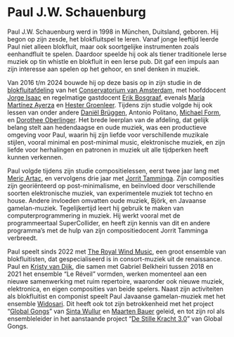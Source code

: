 # Paul J.W. Schauenburg
Paul J.W. Schauenburg werd in 1998 in München, Duitsland, geboren. Hij begon op zijn zesde, het blokfluitspel te leren. Vanaf jonge leeftijd leerde Paul niet alleen blokfluit, maar ook soortgelijke instrumenten zoals eenhandfluit te spelen. Daardoor speelde hij ook als tiener traditionele Ierse muziek op tin whistle en blokfluit in een Ierse pub. Dit gaf een impuls aan zijn interesse aan spelen op het gehoor, en snel denken in muziek.

Van 2016 t/m 2024 bouwde hij op deze basis op in zijn studie in de [blokfluitafdeling](https://www.blokamsterdam.info) van het [Conservatorium van Amsterdam](https://www.conservatoriumvanamsterdam.nl), met hoofddocent [Jorge Isaac](https://www.visisonor.net) en regelmatige gastdocent [Erik Bosgraaf](https://www.erikbosgraaf.com), evenals [María Martínez Ayerza](https://www.mariayerza.com) en [Hester Groenleer](https://www.herstergroenleer.com). Tijdens zijn studie volgde hij ook lessen van onder andere [Daniël Brüggen](https://www.musicframefilms.nl), Antonio Politano, [Michael Form](https://www.michaelform.com/index-en.php), en [Dorothee Oberlinger](https://www.dorotheeoberlinger.de). Het brede leerplan van de afdeling, dat gelijk belang stelt aan hedendaagse en oude muziek, was een productieve omgeving voor Paul, waarin hij zijn liefde voor verschillende muzikale stijlen, vooral minimal en post-minimal music, elektronische muziek, en zijn liefde voor herhalingen en patronen in muziek uit alle tijdperken heeft kunnen verkennen.

Paul volgde tijdens zijn studie compositielessen, eerst twee jaar lang met [Meriç Artaç](https://www.mericartac.com), en vervolgens drie jaar met [Jorrit Tamminga](https://www.jorrittamminga.nl). Zijn composities zijn georiënteerd op post-minimalisme, en beïnvloed door verschillende soorten elektronische muziek, van experimentele muziek tot techno en house. Andere invloeden omvatten oude muziek, Björk, en Javaanse gamelan-muziek. Tegelijkertijd leert hij gebruik te maken van computerprogrammering in muziek. Hij werkt vooral met de programmeertaal SuperCollider, en heeft zijn kennis van dit en andere programma’s met de hulp van zijn compositiedocent Jorrit Tamminga verbreedt.

Paul speelt sinds 2022 met [The Royal Wind Music](https://www.royalwindmusic.org), een groot ensemble van blokfluitisten, dat gespecialiseerd is in consort-muziek uit de renaissance. Paul en [Kristy van Dijk](https://www.kristyvandijk.com), die samen met Gabriel Belkheiri tussen 2018 en 2021 het ensemble “Le Réveil” vormden, werken momenteel aan een nieuwe samenwerking met ruim repertoire, waaronder ook nieuwe muziek, elektronica, en eigen composities van beide spelers. Naast zijn activiteiten als blokfluitist en componist speelt Paul Javaanse gamelan-muziek met het ensemble [Widosari](https://www.gamelanhuis.nl/widosari). Dit heeft ook tot zijn betrokkenheid met het project “[Global Gongs](https://www.globalgongs.nl/over-global-gongs)” van [Sinta Wullur](https://www.sintawullur.com) en [Maarten Bauer](https://maartenbauer.wordpress.com) geleid, en tot zijn rol als ensembleleider in het aanstaande project “[De Stille Kracht 3.0](https://www.globalgongs.nl)” van Global Gongs.
